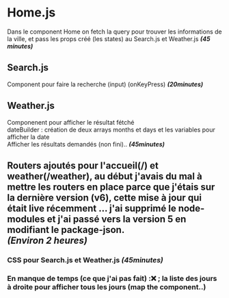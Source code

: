# Home.js

Dans le component Home on fetch la query pour trouver les informations de la ville, et pass les props créé  (les states) au Search.js et Weather.js <i><b>(45 minutes)</b></i>

## Search.js

Component pour faire la recherche (input) (onKeyPress) <i><b>(20minutes)</b></i>

## Weather.js

Componenent pour afficher le résultat fétché <br>
dateBuilder : création de deux arrays months et days et les variables pour afficher la date<br>
Afficher les résultats demandés (non fini)..
<i><b>(45minutes)</b></i>

## Routers ajoutés pour l'accueil(/) et weather(/weather), au début j'avais du mal à mettre les routers en place parce que j'étais sur la dernière version (v6), cette mise à jour qui était live récemment ... j'ai supprimé le node-modules et j'ai passé vers la version 5 en modifiant le package-json. <br> <i><b>(Environ 2 heures)</b></i>

### CSS pour Search.js et Weather.js  <i><b>(45minutes)</b></i>
### En manque de temps (ce que j'ai pas fait) :❌ ; la liste des jours à droite pour afficher tous les jours (map the component..)


